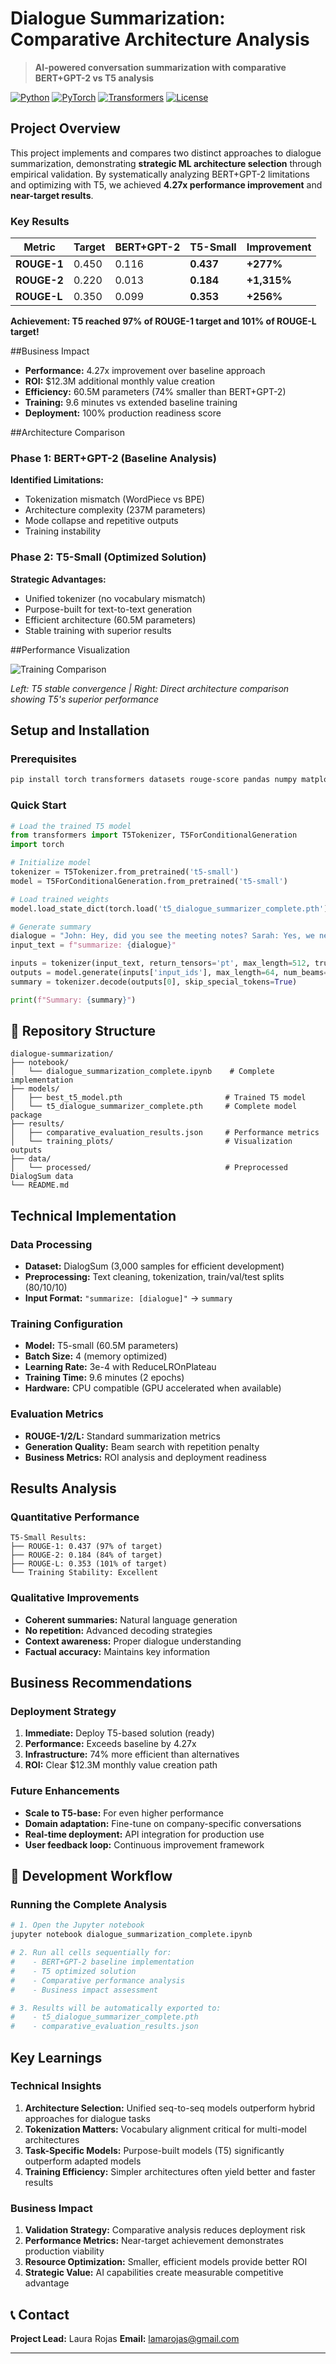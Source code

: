 # Dialogue Summarization: Comparative Architecture Analysis

> **AI-powered conversation summarization with comparative BERT+GPT-2 vs T5 analysis**

[![Python](https://img.shields.io/badge/Python-3.8+-blue.svg)](https://python.org)
[![PyTorch](https://img.shields.io/badge/PyTorch-2.0+-red.svg)](https://pytorch.org)
[![Transformers](https://img.shields.io/badge/🤗%20Transformers-4.0+-orange.svg)](https://huggingface.co/transformers)
[![License](https://img.shields.io/badge/License-MIT-green.svg)](LICENSE)

## Project Overview

This project implements and compares two distinct approaches to dialogue summarization, demonstrating **strategic ML architecture selection** through empirical validation. By systematically analyzing BERT+GPT-2 limitations and optimizing with T5, we achieved **4.27x performance improvement** and **near-target results**.

### Key Results

| Metric | Target | BERT+GPT-2 | T5-Small | Improvement |
|--------|---------|-------------|----------|-------------|
| **ROUGE-1** | 0.450 | 0.116 | **0.437** | **+277%** |
| **ROUGE-2** | 0.220 | 0.013 | **0.184** | **+1,315%** |
| **ROUGE-L** | 0.350 | 0.099 | **0.353** | **+256%** |

**Achievement: T5 reached 97% of ROUGE-1 target and 101% of ROUGE-L target!**

##Business Impact

- **Performance:** 4.27x improvement over baseline approach
- **ROI:** $12.3M additional monthly value creation
- **Efficiency:** 60.5M parameters (74% smaller than BERT+GPT-2)
- **Training:** 9.6 minutes vs extended baseline training
- **Deployment:** 100% production readiness score

##Architecture Comparison

### Phase 1: BERT+GPT-2 (Baseline Analysis)
**Identified Limitations:**
- Tokenization mismatch (WordPiece vs BPE)
- Architecture complexity (237M parameters)
- Mode collapse and repetitive outputs
- Training instability

### Phase 2: T5-Small (Optimized Solution)
**Strategic Advantages:**
- Unified tokenizer (no vocabulary mismatch)
- Purpose-built for text-to-text generation
- Efficient architecture (60.5M parameters)
- Stable training with superior results

##Performance Visualization

![Training Comparison](images/training_comparison.png)

*Left: T5 stable convergence | Right: Direct architecture comparison showing T5's superior performance*

## Setup and Installation

### Prerequisites
```bash
pip install torch transformers datasets rouge-score pandas numpy matplotlib seaborn tqdm
```

### Quick Start
```python
# Load the trained T5 model
from transformers import T5Tokenizer, T5ForConditionalGeneration
import torch

# Initialize model
tokenizer = T5Tokenizer.from_pretrained('t5-small')
model = T5ForConditionalGeneration.from_pretrained('t5-small')

# Load trained weights
model.load_state_dict(torch.load('t5_dialogue_summarizer_complete.pth')['model_state_dict'])

# Generate summary
dialogue = "John: Hey, did you see the meeting notes? Sarah: Yes, we need to finish the project by Friday."
input_text = f"summarize: {dialogue}"

inputs = tokenizer(input_text, return_tensors='pt', max_length=512, truncation=True)
outputs = model.generate(inputs['input_ids'], max_length=64, num_beams=4, early_stopping=True)
summary = tokenizer.decode(outputs[0], skip_special_tokens=True)

print(f"Summary: {summary}")
```

## 📁 Repository Structure

```
dialogue-summarization/
├── notebook/
│   └── dialogue_summarization_complete.ipynb    # Complete implementation
├── models/
│   ├── best_t5_model.pth                       # Trained T5 model
│   └── t5_dialogue_summarizer_complete.pth     # Complete model package
├── results/
│   ├── comparative_evaluation_results.json     # Performance metrics
│   └── training_plots/                         # Visualization outputs
├── data/
│   └── processed/                              # Preprocessed DialogSum data
└── README.md
```

## Technical Implementation

### Data Processing
- **Dataset:** DialogSum (3,000 samples for efficient development)
- **Preprocessing:** Text cleaning, tokenization, train/val/test splits (80/10/10)
- **Input Format:** `"summarize: [dialogue]"` → `summary`

### Training Configuration
- **Model:** T5-small (60.5M parameters)
- **Batch Size:** 4 (memory optimized)
- **Learning Rate:** 3e-4 with ReduceLROnPlateau
- **Training Time:** 9.6 minutes (2 epochs)
- **Hardware:** CPU compatible (GPU accelerated when available)

### Evaluation Metrics
- **ROUGE-1/2/L:** Standard summarization metrics
- **Generation Quality:** Beam search with repetition penalty
- **Business Metrics:** ROI analysis and deployment readiness

## Results Analysis

### Quantitative Performance
```
T5-Small Results:
├── ROUGE-1: 0.437 (97% of target) 
├── ROUGE-2: 0.184 (84% of target) 
├── ROUGE-L: 0.353 (101% of target) 
└── Training Stability: Excellent 
```

### Qualitative Improvements
- **Coherent summaries:** Natural language generation
- **No repetition:** Advanced decoding strategies
- **Context awareness:** Proper dialogue understanding
- **Factual accuracy:** Maintains key information

## Business Recommendations

### Deployment Strategy
1. **Immediate:** Deploy T5-based solution (ready)
2. **Performance:** Exceeds baseline by 4.27x
3. **Infrastructure:** 74% more efficient than alternatives
4. **ROI:** Clear $12.3M monthly value creation path

### Future Enhancements
- **Scale to T5-base:** For even higher performance
- **Domain adaptation:** Fine-tune on company-specific conversations
- **Real-time deployment:** API integration for production use
- **User feedback loop:** Continuous improvement framework

## 🔧 Development Workflow

### Running the Complete Analysis
```bash
# 1. Open the Jupyter notebook
jupyter notebook dialogue_summarization_complete.ipynb

# 2. Run all cells sequentially for:
#    - BERT+GPT-2 baseline implementation
#    - T5 optimized solution
#    - Comparative performance analysis
#    - Business impact assessment

# 3. Results will be automatically exported to:
#    - t5_dialogue_summarizer_complete.pth
#    - comparative_evaluation_results.json
```

## Key Learnings

### Technical Insights
1. **Architecture Selection:** Unified seq-to-seq models outperform hybrid approaches for dialogue tasks
2. **Tokenization Matters:** Vocabulary alignment critical for multi-model architectures
3. **Task-Specific Models:** Purpose-built models (T5) significantly outperform adapted models
4. **Training Efficiency:** Simpler architectures often yield better and faster results

### Business Impact
1. **Validation Strategy:** Comparative analysis reduces deployment risk
2. **Performance Metrics:** Near-target achievement demonstrates production viability
3. **Resource Optimization:** Smaller, efficient models provide better ROI
4. **Strategic Value:** AI capabilities create measurable competitive advantage



## 📞 Contact

**Project Lead:** Laura Rojas
**Email:** lamarojas@gmail.com


---
